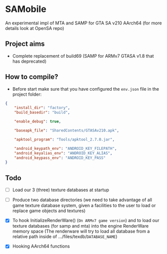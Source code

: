 # SAMobile
An experimental impl of MTA and SAMP for GTA SA v210 AArch64 (for more details look at OpenSA repo)

## Project aims
- Complete replacement of build69 (SAMP for ARMv7 GTASA v1.8 that has deprecated)

## How to compile?
- Before start make sure that you have configured the `env.json` file in the project folder:
```json
{
    "install_dir": "factory",
    "build_basedir": "build",

    "enable_debug": true,

    "baseapk_file": "SharedContents/GTASAv210.apk",

    "apktool_program": "Tools/apktool_2.7.0.jar",

    "android_keypath_env": "ANDROID_KEY_FILEPATH",
    "android_keyalias_env": "ANDROID_KEY_ALIAS",
    "android_keypass_env": "ANDROID_KEY_PASS"
}

```

## Todo
- [ ] Load our 3 (three) texture databases at startup
- [ ] Produce two database directories (we need to take advantage of all game texture database system, given a facilities to the user to load or replace game objects and textures)
- [X] To hook InitializeRenderWare() (`On ARMv7 game version`) and to load our texture databases (for samp and mta) into the engine RenderWare memory space (The renderware will try to load all database from a relative path inside of .../files/texdb/`DATABASE_NAME`)
- [x] Hooking AArch64 functions

